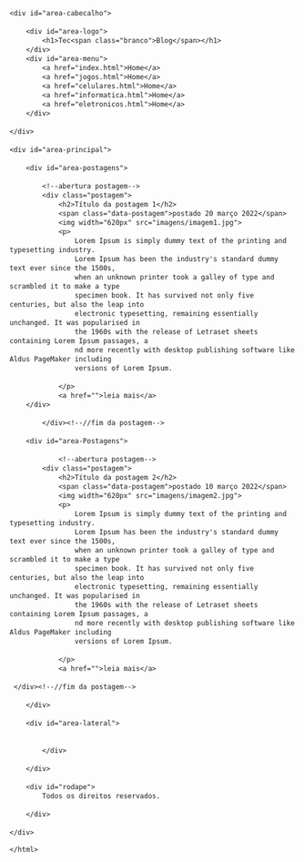 <!DOCTYPE html>
<html>
    <head>
        <title>TecBlog</title>
        <meta charset="utf-8">
        <link rel="stylesheet" type="text/css" href="css/estilo.css"> 
    </head>
<body>

    <div id="area-cabecalho">

        <div id="area-logo">
            <h1>Tec<span class="branco">Blog</span></h1>
        </div>
        <div id="area-menu">
            <a href="index.html">Home</a>
            <a href="jogos.html">Home</a>
            <a href="celulares.html">Home</a>
            <a href="informatica.html">Home</a>
            <a href="eletronicos.html">Home</a>
        </div>

    </div>

    <div id="area-principal">

        <div id="area-postagens">

            <!--abertura postagem-->
            <div class="postagem">
                <h2>Título da postagem 1</h2>
                <span class="data-postagem">postado 20 março 2022</span>
                <img width="620px" src="imagens/imagem1.jpg">
                <p>
                    Lorem Ipsum is simply dummy text of the printing and typesetting industry. 
                    Lorem Ipsum has been the industry's standard dummy text ever since the 1500s, 
                    when an unknown printer took a galley of type and scrambled it to make a type 
                    specimen book. It has survived not only five centuries, but also the leap into 
                    electronic typesetting, remaining essentially unchanged. It was popularised in 
                    the 1960s with the release of Letraset sheets containing Lorem Ipsum passages, a
                    nd more recently with desktop publishing software like Aldus PageMaker including 
                    versions of Lorem Ipsum.   

                </p>
                <a href="">leia mais</a>
		</div>

            </div><!--//fim da postagem-->

        <div id="area-Postagens">

                <!--abertura postagem-->
            <div class="postagem">
                <h2>Título da postagem 2</h2>
                <span class="data-postagem">postado 10 março 2022</span>
                <img width="620px" src="imagens/imagem2.jpg">
                <p>
                    Lorem Ipsum is simply dummy text of the printing and typesetting industry. 
                    Lorem Ipsum has been the industry's standard dummy text ever since the 1500s, 
                    when an unknown printer took a galley of type and scrambled it to make a type 
                    specimen book. It has survived not only five centuries, but also the leap into 
                    electronic typesetting, remaining essentially unchanged. It was popularised in 
                    the 1960s with the release of Letraset sheets containing Lorem Ipsum passages, a
                    nd more recently with desktop publishing software like Aldus PageMaker including 
                    versions of Lorem Ipsum.   

                </p>
                <a href="">leia mais</a>

     </div><!--//fim da postagem-->

        </div>

        <div id="area-lateral">


            </div>

        </div>

        <div id="rodape">
            Todos os direitos reservados.

        </div>

    </div>






</body>





    </html>
